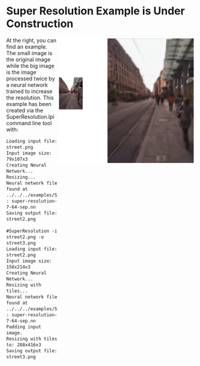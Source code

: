 # Super Resolution Example is Under Construction
<img align="right" src="results/street_result.png">
At the right, you can find an example. The small image is the original image while the big image is the image processed twice by a neural network trained to increase the resolution.
This example has been created via the SuperResolution.lpi command line tool with:

```#SuperResolution -i street.png -o street2.png
Loading input file: street.png
Input image size: 79x107x3
Creating Neural Network...
Resizing...
Neural network file found at ../../../examples/SuperResolution : super-resolution-7-64-sep.nn
Saving output file: street2.png

#SuperResolution -i street2.png -o street3.png
Loading input file: street2.png
Input image size: 158x214x3
Creating Neural Network...
Resizing with tiles...
Neural network file found at ../../../examples/SuperResolution : super-resolution-7-64-sep.nn
Padding input image.
Resizing with tiles to: 288x416x3
Saving output file: street3.png
```

